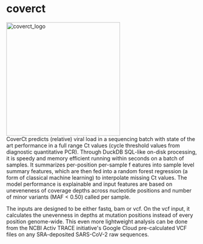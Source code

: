 # coverct
<img src="https://github.com/user-attachments/assets/992605e7-10f0-4656-b902-bf7a1f31d3c6" alt="coverct_logo" width="300"> <br>
CoverCt predicts (relative) viral load in a sequencing batch with state of the art performance in a full range Ct values (cycle threshold values from diagnostic quantitative PCR). Through DuckDB SQL-like on-disk processing, it is speedy and memory efficient running within seconds on a batch of samples. It summarizes per-position per-sample f
eatures into sample level summary features, which are then fed into a random forest regression (a form of classical machine learning) to interpolate missing Ct values. The model performance is explainable and input features are based on uneveneness of coverage depths across nucleotide positions and number of minor variants (MAF < 0.50) called per sample.

The inputs are designed to be either fastq, bam or vcf. On the vcf input, it calculates the unevenness in depths at mutation positions instead of every position genome-wide. This even more lightweight analysis can be done from the NCBI Activ TRACE initiative's Google Cloud pre-calculated VCF files on any SRA-deposited SARS-CoV-2 raw sequences.
